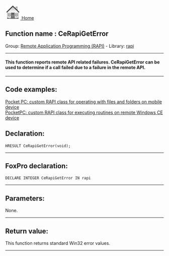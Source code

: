 [<img src="../../images/home.png"> Home ](https://github.com/VFPX/Win32API)  

## Function name : CeRapiGetError
Group: [Remote Application Programming (RAPI)](../../functions_group.md#Remote_Application_Programming_(RAPI))  -  Library: [rapi](../../../libraries.md#rapi)  
***  


#### This function reports remote API related failures. CeRapiGetError can be used to determine if a call failed due to a failure in the remote API. 
***  


## Code examples:
[Pocket PC: custom RAPI class for operating with files and folders on mobile device](../../samples/sample_448.md)  
[PocketPC: custom RAPI class for executing routines on remote Windows CE device](../../samples/sample_466.md)  

## Declaration:
```foxpro  
HRESULT CeRapiGetError(void);  
```  
***  


## FoxPro declaration:
```foxpro  
DECLARE INTEGER CeRapiGetError IN rapi  
```  
***  


## Parameters:
None.  
***  


## Return value:
This function returns standard Win32 error values.  
***  

